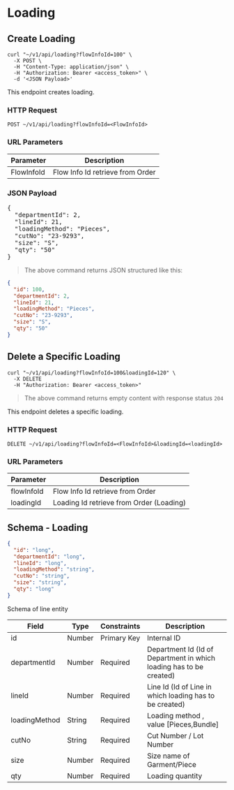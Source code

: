 # Loading

## Create Loading

```shell
curl "~/v1/api/loading?flowInfoId=100" \
  -X POST \
  -H "Content-Type: application/json" \
  -H "Authorization: Bearer <access_token>" \
  -d '<JSON Payload>'
```

This endpoint creates loading.

### HTTP Request

`POST ~/v1/api/loading?flowInfoId=<FlowInfoId>`

### URL Parameters

| Parameter  | Description                      |
|------------|----------------------------------|
| FlowInfoId | Flow Info Id retrieve from Order |


### JSON Payload

<pre class="center-column">
{
  "departmentId": 2,
  "lineId": 21,
  "loadingMethod": "Pieces",
  "cutNo": "23-9293",
  "size": "S",
  "qty": "50"
}
</pre>

> The above command returns JSON structured like this:

```json
{
  "id": 100,
  "departmentId": 2,
  "lineId": 21,
  "loadingMethod": "Pieces",
  "cutNo": "23-9293",
  "size": "S",
  "qty": "50"
}
```

## Delete a Specific Loading

```shell
curl "~/v1/api/loading?flowInfoId=100&loadingId=120" \
  -X DELETE
  -H "Authorization: Bearer <access_token>"
```

> The above command returns empty content with response status `204`

This endpoint deletes a specific loading.

### HTTP Request

`DELETE ~/v1/api/loading?flowInfoId=<FlowInfoId>&loadingId=<loadingId>`

### URL Parameters

| Parameter  | Description                              |
|------------|------------------------------------------|
| flowInfoId | Flow Info Id retrieve from Order         |
| loadingId  | Loading Id retrieve from Order (Loading) |

## Schema - Loading

```json
{
  "id": "long",
  "departmentId": "long",
  "lineId": "long",
  "loadingMethod": "string",
  "cutNo": "string",
  "size": "string",
  "qty": "long"
}
```

Schema of line entity

| Field         | Type   | Constraints | Description                                                         |
|---------------|--------|-------------|---------------------------------------------------------------------|
| id            | Number | Primary Key | Internal ID                                                         |
| departmentId  | Number | Required    | Department Id (Id of Department in which loading has to be created) |
| lineId        | Number | Required    | Line Id (Id of Line in which loading has to be created)             |
| loadingMethod | String | Required    | Loading method , value [Pieces,Bundle]                              |
| cutNo         | String | Required    | Cut Number / Lot Number                                             |
| size          | Number | Required    | Size name of Garment/Piece                                          |
| qty           | Number | Required    | Loading quantity                                                    |



